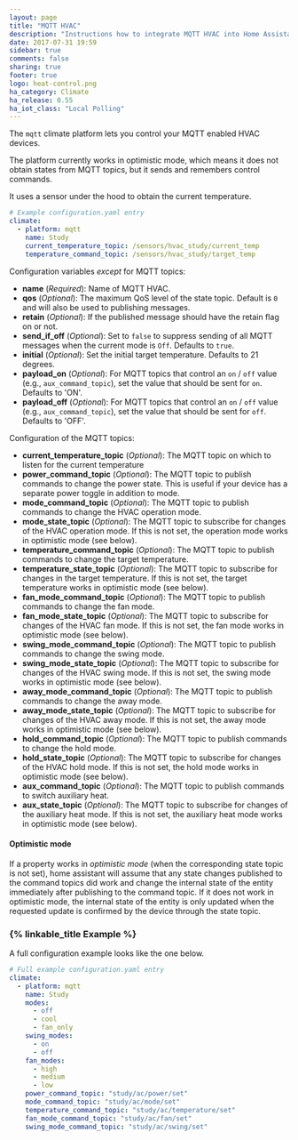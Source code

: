 ```yaml
---
layout: page
title: "MQTT HVAC"
description: "Instructions how to integrate MQTT HVAC into Home Assistant."
date: 2017-07-31 19:59
sidebar: true
comments: false
sharing: true
footer: true
logo: heat-control.png
ha_category: Climate
ha_release: 0.55
ha_iot_class: "Local Polling"
---
```


The `mqtt` climate platform lets you control your MQTT enabled HVAC devices.

The platform currently works in optimistic mode, which means it does not obtain states from MQTT topics, but it sends and remembers control commands.

It uses a sensor under the hood to obtain the current temperature.

```yaml
# Example configuration.yaml entry
climate:
  - platform: mqtt
    name: Study
    current_temperature_topic: /sensors/hvac_study/current_temp
    temperature_command_topic: /sensors/hvac_study/target_temp
```

Configuration variables *except* for MQTT topics:

- **name** (*Required*): Name of MQTT HVAC.
- **qos** (*Optional*): The maximum QoS level of the state topic. Default is `0` and will also be used to publishing messages.
- **retain** (*Optional*): If the published message should have the retain flag on or not.
- **send_if_off** (*Optional*): Set to `false` to suppress sending of all MQTT messages when the current mode is `Off`. Defaults to `true`.
- **initial** (*Optional*): Set the initial target temperature. Defaults to 21 degrees.
- **payload_on** (*Optional*): For MQTT topics that control an `on` / `off` value (e.g., `aux_command_topic`), set the value that should be sent for `on`. Defaults to 'ON'.
- **payload_off** (*Optional*): For MQTT topics that control an `on` / `off` value (e.g., `aux_command_topic`), set the value that should be sent for `off`. Defaults to 'OFF'.

Configuration of the MQTT topics:

- **current_temperature_topic** (*Optional*): The MQTT topic on which to listen for the current temperature
- **power_command_topic** (*Optional*): The MQTT topic to publish commands to change the power state. This is useful if your device has a separate power toggle in addition to mode.
- **mode_command_topic** (*Optional*): The MQTT topic to publish commands to change the HVAC operation mode.
- **mode_state_topic** (*Optional*): The MQTT topic to subscribe for changes of the HVAC operation mode. If this is not set, the operation mode works in optimistic mode (see below).
- **temperature_command_topic** (*Optional*): The MQTT topic to publish commands to change the target temperature.
- **temperature_state_topic** (*Optional*): The MQTT topic to subscribe for changes in the target temperature. If this is not set, the target temperature works in optimistic mode (see below).
- **fan_mode_command_topic** (*Optional*): The MQTT topic to publish commands to change the fan mode.
- **fan_mode_state_topic** (*Optional*): The MQTT topic to subscribe for changes of the HVAC fan mode. If this is not set, the fan mode works in optimistic mode (see below).
- **swing_mode_command_topic** (*Optional*): The MQTT topic to publish commands to change the swing mode.
- **swing_mode_state_topic** (*Optional*): The MQTT topic to subscribe for changes of the HVAC swing mode. If this is not set, the swing mode works in optimistic mode (see below).
- **away_mode_command_topic** (*Optional*): The MQTT topic to publish commands to change the away mode.
- **away_mode_state_topic** (*Optional*): The MQTT topic to subscribe for changes of the HVAC away mode. If this is not set, the away mode works in optimistic mode (see below).
- **hold_command_topic** (*Optional*): The MQTT topic to publish commands to change the hold mode.
- **hold_state_topic** (*Optional*): The MQTT topic to subscribe for changes of the HVAC hold mode. If this is not set, the hold mode works in optimistic mode (see below).
- **aux_command_topic** (*Optional*): The MQTT topic to publish commands to switch auxiliary heat.
- **aux_state_topic** (*Optional*): The MQTT topic to subscribe for changes of the auxiliary heat mode. If this is not set, the auxiliary heat mode works in optimistic mode (see below).

#### Optimistic mode

If a property works in *optimistic mode* (when the corresponding state topic is not set), home assistant will assume that any state changes published to the command topics did work and change the internal state of the entity immediately after publishing to the command topic. If it does not work in optimistic mode, the internal state of the entity is only updated when the requested update is confirmed by the device through the state topic.

### {% linkable_title Example %}

A full configuration example looks like the one below.

```yaml
# Full example configuration.yaml entry
climate:
  - platform: mqtt
    name: Study
    modes:
      - off
      - cool
      - fan_only
    swing_modes:
      - on
      - off
    fan_modes:
      - high
      - medium
      - low
    power_command_topic: "study/ac/power/set"
    mode_command_topic: "study/ac/mode/set"
    temperature_command_topic: "study/ac/temperature/set"
    fan_mode_command_topic: "study/ac/fan/set"
    swing_mode_command_topic: "study/ac/swing/set"
```
